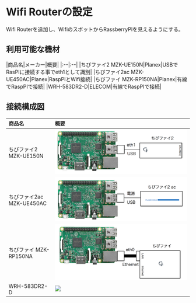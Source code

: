 # Wifi Routerの設定

Wifi Routerを追加し、WifiのスポットからRassberryPIを見えるようにする。

## 利用可能な機材

|商品名|メーカー|概要|
|:--|:--|
|ちびファイ2 MZK-UE150N|Planex|USBでRasPIに接続する事でeth1として識別|
|ちびファイ2ac MZK-UE450AC|Planex|RaspPIとWifi接続|
|ちびファイ MZK-RP150NA|Planex|有線でRaspPIで接続|
|WRH-583DR2-D|ELECOM|有線でRaspPIで接続|

## 接続構成図

|商品名|概要|
|:--|:--|
|ちびファイ2 MZK-UE150N|![](/img/dev/pi/chibi001.png)|
|ちびファイ2ac MZK-UE450AC|![](/img/dev/pi/chibi003.png)|
|ちびファイ MZK-RP150NA|![](/img/dev/pi/chibi002.png)|
|WRH-583DR2-D|![](/img/dev/pi/elecom01.png)|